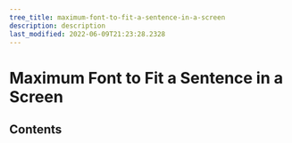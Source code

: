 ```yaml
---
tree_title: maximum-font-to-fit-a-sentence-in-a-screen
description: description
last_modified: 2022-06-09T21:23:28.2328
---
```


# Maximum Font to Fit a Sentence in a Screen

## Contents
